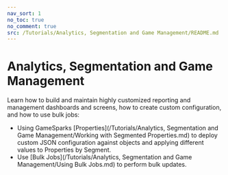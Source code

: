 ```yaml
---
nav_sort: 1
no_toc: true
no_comment: true
src: /Tutorials/Analytics, Segmentation and Game Management/README.md
---
```

# Analytics, Segmentation and Game Management

Learn how to build and maintain highly customized reporting and management dashboards and screens, how to create custom configuration, and how to use bulk jobs:
* Using GameSparks [Properties](/Tutorials/Analytics, Segmentation and Game Management/Working with Segmented Properties.md) to deploy custom JSON configuration against objects and applying different values to Properties by Segment.
* Use [Bulk Jobs](/Tutorials/Analytics, Segmentation and Game Management/Using Bulk Jobs.md) to perform bulk updates.
